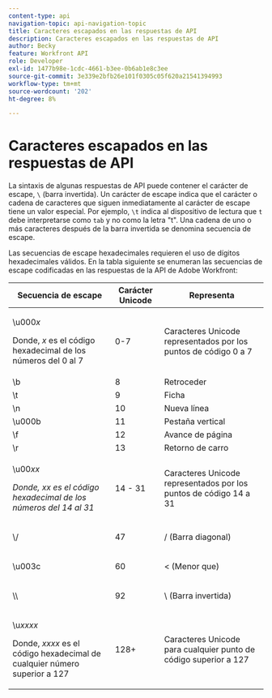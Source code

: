 ```yaml
---
content-type: api
navigation-topic: api-navigation-topic
title: Caracteres escapados en las respuestas de API
description: Caracteres escapados en las respuestas de API
author: Becky
feature: Workfront API
role: Developer
exl-id: 1477b98e-1cdc-4661-b3ee-0b6ab1e8c3ee
source-git-commit: 3e339e2bfb26e101f0305c05f620a21541394993
workflow-type: tm+mt
source-wordcount: '202'
ht-degree: 8%

---
```


# Caracteres escapados en las respuestas de API

La sintaxis de algunas respuestas de API puede contener el carácter de escape, `\` (barra invertida). Un carácter de escape indica que el carácter o cadena de caracteres que siguen inmediatamente al carácter de escape tiene un valor especial. Por ejemplo, `\t` indica al dispositivo de lectura que `t` debe interpretarse como `tab` y no como la letra &quot;t&quot;. Una cadena de uno o más caracteres después de la barra invertida se denomina secuencia de escape.

Las secuencias de escape hexadecimales requieren el uso de dígitos hexadecimales válidos. En la tabla siguiente se enumeran las secuencias de escape codificadas en las respuestas de la API de Adobe Workfront:

<table style="table-layout:auto"> 
 <col> 
 <col> 
 <col> 
 <thead> 
  <tr> 
   <th><strong>Secuencia de escape</strong> </th> 
   <th><strong>Carácter Unicode</strong> </th> 
   <th><strong>Representa</strong> </th> 
  </tr> 
 </thead> 
 <tbody> 
  <tr> 
   <td> <p>\u000<em>x</em></p> <p>Donde, <em>x</em> es el código hexadecimal de los números del 0 al 7</p> </td> 
   <td>0-7</td> 
   <td>Caracteres Unicode representados por los puntos de código 0 a 7</td> 
  </tr> 
  <tr> 
   <td>\b</td> 
   <td>8</td> 
   <td>Retroceder</td> 
  </tr> 
  <tr> 
   <td>\t</td> 
   <td>9</td> 
   <td>Ficha</td> 
  </tr> 
  <tr> 
   <td>\n</td> 
   <td>10</td> 
   <td>Nueva línea</td> 
  </tr> 
  <tr> 
   <td>\u000b</td> 
   <td>11</td> 
   <td>Pestaña vertical</td> 
  </tr> 
  <tr> 
   <td>\f</td> 
   <td>12</td> 
   <td>Avance de página</td> 
  </tr> 
  <tr> 
   <td>\r</td> 
   <td>13</td> 
   <td>Retorno de carro</td> 
  </tr> 
  <tr> 
   <td> <p>\u00<em>xx</em></p> <p><em>Donde, xx es el código hexadecimal de los números del 14 al 31</em> </p> </td> 
   <td>14 - 31</td> 
   <td>Caracteres Unicode representados por los puntos de código 14 a 31</td> 
  </tr> 
  <tr> 
   <td> <p>\/</p> </td> 
   <td>47</td> 
   <td>/ (Barra diagonal)</td> 
  </tr> 
  <tr> 
   <td> <p>\u003c</p> </td> 
   <td>60</td> 
   <td>&lt; (Menor que)</td> 
  </tr> 
  <tr> 
   <td> <p>\\</p> </td> 
   <td>92</td> 
   <td>\ (Barra invertida)</td> 
  </tr> 
  <tr> 
   <td> <p>\u<em>xxxx</em></p> <p>Donde, <em>xxxx</em> es el código hexadecimal de cualquier número superior a 127</p> </td> 
   <td>128+</td> 
   <td>Caracteres Unicode para cualquier punto de código superior a 127</td> 
  </tr> 
 </tbody> 
</table>
